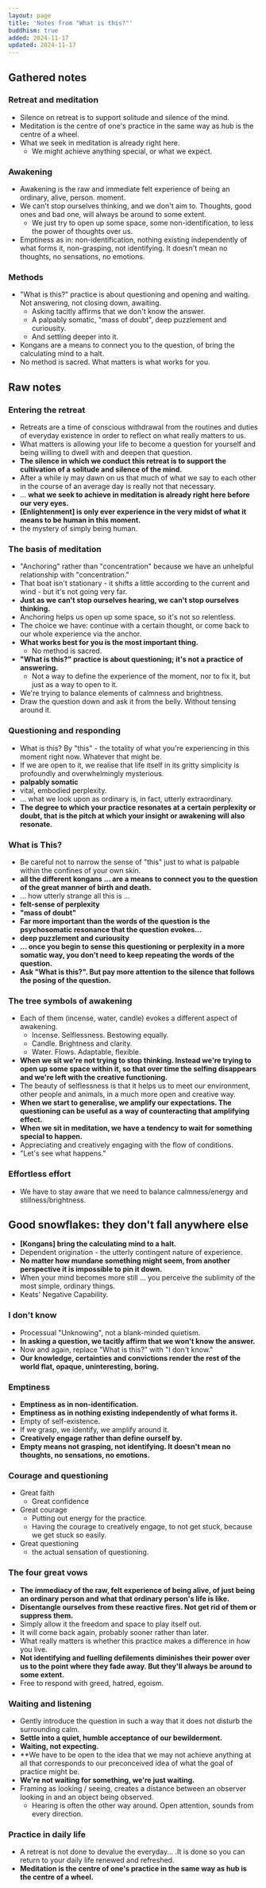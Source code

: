 ```yaml
---
layout: page
title: 'Notes from "What is this?"'
buddhism: true
added: 2024-11-17
updated: 2024-11-17
---
```


## Gathered notes

### Retreat and meditation

- Silence on retreat is to support solitude and silence of the mind.
- Meditation is the centre of one's practice in the same way as hub is the centre of a wheel.
- What we seek in meditation is already right here.
    - We might achieve anything special, or what we expect.

### Awakening

- Awakening is the raw and immediate felt experience of being an ordinary, alive, person.
moment.
- We can't stop ourselves thinking, and we don't aim to. Thoughts, good ones and bad one, will always be around to some extent.
    - We just try to open up some space, some non-identification, to less the power of thoughts over us.
- Emptiness as in: non-identification, nothing existing independently of what forms it, non-grasping, not identifying. It doesn't mean no thoughts, no sensations, no emotions.

### Methods

- "What is this?" practice is about questioning and opening and waiting. Not answering, not closing down, awaiting.
    - Asking tacitly affirms that we don't know the answer.
    - A palpably somatic, "mass of doubt", deep puzzlement and curiousity.
    - And settling deeper into it.
- Kongans are a means to connect you to the question, of bring the calculating mind to a halt.
- No method is sacred. What matters is what works for you.

## Raw notes

### Entering the retreat

- Retreats are a time of conscious withdrawal from the routines and duties of everyday existence in order to reflect on what really matters to us.
- What matters is allowing your life to become a question for yourself and being willing to dwell with and deepen that question.
- **The silence in which we conduct this retreat is to support the cultivation of a solitude and silence of the mind.**
- After a while iy may dawn on us that much of what we say to each other in the course of an average day is really not that necessary.
- ... **what we seek to achieve in meditation is already right here before our very eyes.**
- **[Enlightenment] is only ever experience in the very midst of what it means to be human in this moment.**
- the mystery of simply being human.

### The basis of meditation

- "Anchoring" rather than "concentration" because we have an unhelpful relationship with "concentration."
- That boat isn't stationary - it shifts a little according to the current and wind - but it's not going very far.
- **Just as we can't stop ourselves hearing, we can't stop ourselves thinking.**
- Anchoring helps us open up some space, so it's not so relentless.
- The choice we have: continue with a certain thought, or come back to our whole experience via the anchor.
- **What works best for you is the most important thing.**
    - No method is sacred.
- **"What is this?" practice is about questioning; it's not a practice of answering.**
    - Not a way to define the experience of the moment, nor to fix it, but just as a way to open to it.
- We're trying to balance elements of calmness and brightness.
- Draw the question down and ask it from the belly. Without tensing around it.

### Questioning and responding

- What is this? By "this" - the totality of what you're experiencing in this moment right now. Whatever that might be.
- If we are open to it, we realise that life itself in its gritty simplicity is profoundly and overwhelmingly mysterious.
- **palpably somatic**
- vital, embodied perplexity.
- ... what we look upon as ordinary is, in fact, utterly extraordinary.
- **The degree to which your practice resonates at a certain perplexity or doubt, that is the pitch at which your insight or awakening will also resonate.**

### What is This?

- Be careful not to narrow the sense of "this" just to what is palpable within the confines of your own skin.
- **all the different kongans ... are a means to connect you to the question of the great manner of birth and death.**
- ... how utterly strange all this is ...
- **felt-sense of perplexity**
- **"mass of doubt"**
- **Far more important than the words of the question is the psychosomatic resonance that the question evokes...**
- **deep puzzlement and curiousity**
- **... once you begin to sense this questioning or perplexity in a more somatic way, you don't need to keep repeating the words of the question.**
- **Ask "What is this?". But pay more attention to the silence that follows the posing of the question.**

### The tree symbols of awakening

- Each of them (incense, water, candle) evokes a different aspect of awakening.
    - Incense. Selflessness. Bestowing equally.
    - Candle. Brightness and clarity.
    - Water. Flows. Adaptable, flexible.
- **When we sit we're not trying to stop thinking. Instead we're trying to open up some space within it, so that over time the selfing disappears and we're left with the creative functioning.**
- The beauty of selflessness is that it helps us to meet our environment, other people and animals, in a much more open and creative way.
- **When we start to generalise, we amplify our expectations. The questioning can be useful as a way of counteracting that amplifying effect.**
- **When we sit in meditation, we have a tendency to wait for something special to happen.**
- Appreciating and creatively engaging with the flow of conditions.
- "Let's see what happens."

### Effortless effort

- We have to stay aware that we need to balance calmness/energy and stillness/brightness.

## Good snowflakes: they don't fall anywhere else

- **[Kongans] bring the calculating mind to a halt.**
- Dependent origination - the utterly contingent nature of experience.
- **No matter how mundane something might seem, from another perspective it is impossible to pin it down.**
- When your mind becomes more still ... you perceive the sublimity of the most simple, ordinary things.
- Keats' Negative Capability.

### I don't know

- Processual "Unknowing", not a blank-minded quietism.
- **In asking a question, we tacitly affirm that we won't know the answer.**
- Now and again, replace "What is this?" with "I don't know."
- **Our knowledge, certainties and convictions render the rest of the world flat, opaque, uninteresting, boring.**

### Emptiness

- **Emptiness as in non-identification.**
- **Emptiness as in nothing existing independently of what forms it.**
- Empty of self-existence.
- If we grasp, we identify, we amplify around it.
- **Creatively engage rather than define ourself by.**
- **Empty means not grasping, not identifying. It doesn't mean no thoughts, no sensations, no emotions.**

### Courage and questioning

- Great faith
    - Great confidence
- Great courage
    - Putting out energy for the practice.
    - Having the courage to creatively engage, to not get stuck, because we get stuck so easily.
- Great questioning
    - the actual sensation of questioning.

### The four great vows

- **The immediacy of the raw, felt experience of being alive, of just being an ordinary person and what that ordinary person's life is like.**
- **Disentangle ourselves from these reactive fires. Not get rid of them or suppress them.**
- Simply allow it the freedom and space to play itself out.
- It will come back again, probably sooner rather than later.
- What really matters is whether this practice makes a difference in how you live.
- **Not identifying and fuelling defilements diminishes their power over us to the point where they fade away. But they'll always be around to some extent.**
- Free to respond with greed, hatred, egoism.

### Waiting and listening

- Gently introduce the question in such a way that it does not disturb the surrounding calm.
- **Settle into a quiet, humble acceptance of our bewilderment.**
- **Waiting, not expecting.**
- **We have to be open to the idea that we may not achieve anything at all that corresponds to our preconceived idea of what the goal of practice might be.
- **We're not waiting for something, we're just waiting.**
- Framing as looking / seeing, creates a distance between an observer looking in and an object being observed.
    - Hearing is often the other way around. Open attention, sounds from every direction.

### Practice in daily life

- A retreat is not done to devalue the everyday... .It is done so you can return to your daily life renewed and refreshed.
- **Meditation is the centre of one's practice in the same way as hub is the centre of a wheel.**